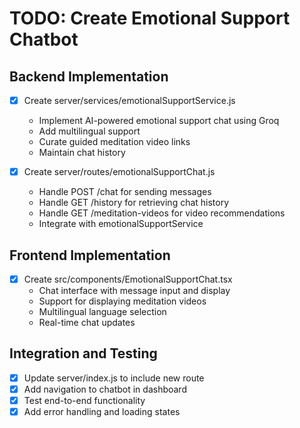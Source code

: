 # TODO: Create Emotional Support Chatbot

## Backend Implementation
- [x] Create server/services/emotionalSupportService.js
  - Implement AI-powered emotional support chat using Groq
  - Add multilingual support
  - Curate guided meditation video links
  - Maintain chat history

- [x] Create server/routes/emotionalSupportChat.js
  - Handle POST /chat for sending messages
  - Handle GET /history for retrieving chat history
  - Handle GET /meditation-videos for video recommendations
  - Integrate with emotionalSupportService

## Frontend Implementation
- [x] Create src/components/EmotionalSupportChat.tsx
  - Chat interface with message input and display
  - Support for displaying meditation videos
  - Multilingual language selection
  - Real-time chat updates

## Integration and Testing
- [x] Update server/index.js to include new route
- [x] Add navigation to chatbot in dashboard
- [x] Test end-to-end functionality
- [x] Add error handling and loading states
